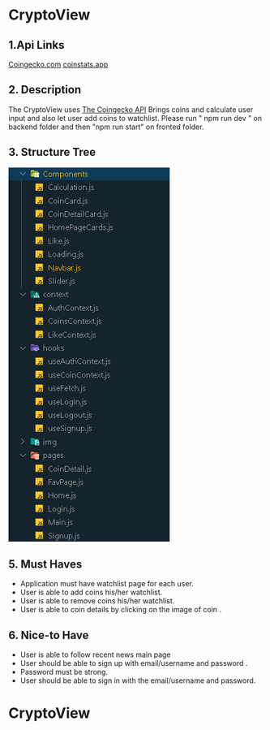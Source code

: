 # CryptoView

## 1.Api  Links 

[Coingecko.com](https://www.coingecko.com/en/api/documentation)
[coinstats.app](https://documenter.getpostman.com/view/5734027/RzZ6Hzr3)


## 2. Description

The CryptoView uses [The Coingecko API](https://www.coingecko.com/en/api) 
Brings coins  and calculate user input and also let user  add coins to watchlist.
Please run  " npm run dev " on backend folder and then "npm run start" on fronted folder.

 
## 3. Structure Tree

![](./Structure.png)





## 5. Must Haves

- Application must have  watchlist page for each user.
- User is able to add coins his/her    watchlist.
- User is able to remove coins his/her   watchlist.
- User is able to coin details by clicking on the image of coin .


## 6. Nice-to Have

- User is able to follow recent news main page 
- User should be able to sign up with email/username and password .
- Password must be strong. 
- User should be able to sign in with the email/username and password.



# CryptoView
